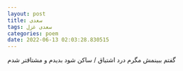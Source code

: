 ```yaml
---
layout: post
title: سعدی
tags: سعدی غزل
categories: poem
date: 2022-06-13 02:03:28.830515
---
```


گفتم ببینمش مگرم درد اشتیاق / ساکن شود بدیدم و مشتاقتر شدم